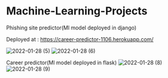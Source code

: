 # Machine-Learning-Projects

Phishing site predictor(Ml model deployed in django)

Deployed at : https://career-predictor-1106.herokuapp.com/

![2022-01-28 (5)](https://user-images.githubusercontent.com/90750049/151596172-4ddd0ec3-f95f-4038-824e-a57280455972.png)
![2022-01-28 (6)](https://user-images.githubusercontent.com/90750049/151596177-e5cad4ce-c82a-4cd7-af9d-0c3dd5eb494d.png)


Career predictor(Ml model deployed in flask)
![2022-01-28 (8)](https://user-images.githubusercontent.com/90750049/151596182-0fdd8e06-cbdd-4bbb-bf8a-a7441d2f118d.png)
![2022-01-28 (9)](https://user-images.githubusercontent.com/90750049/151596188-af4548e6-8c47-438f-a9e6-0b6137400b28.png)
